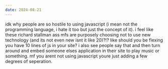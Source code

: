 ```yaml
---
date: 2024-08-21
---
```


idk why people are so hostile to using javascript (i mean not the programming language, i hate it too but just the concept of it). i feel like these richard stallman ass mfs are purposely choosing not to use new technology (and its not even new isnt it like 20)?!? like should you be flexing you have 10 lines of js in your site? i also see people say that and then turn around and embed someone elses application in their site to play music or something. mf you arent not using javascript youre just adding a few degrees of seperation.
